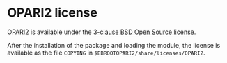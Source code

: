 # OPARI2 license

OPARI2 is available under the [3-clause BSD Open Source license](https://opensource.org/license/bsd-3-clause).

After the installation of the package and loading the module, the license is available 
as the file `COPYING` in `$EBROOTOPARI2/share/licenses/OPARI2`.
